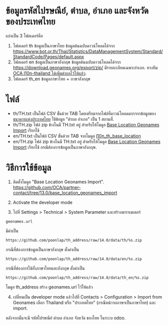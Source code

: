 # ข้อมูลรหัสไปรษณีย์, ตำบล, อำเภอ และจังหวัด ของประเทศไทย
แบ่งเป็น 3 โฟลเดอร์คือ
1. โฟลเดอร์ th ข้อมูลเป็นภาษาไทย
ข้อมูลต้นฉบับดาวน์โหลดได้จาก https://www.bot.or.th/Thai/Statistics/DataManagementSystem/Standard/StandardCode/Pages/default.aspx
2. โฟลเดอร์ en ข้อมูลเป็นภาษาอังกฤษ
ข้อมูลต้นฉบับดาวน์โหลดได้จาก https://download.geonames.org/export/zip/ มีรายละเอียดเฉพาะอำเภอ. ทางทีม [OCA l10n-thailand ได้เพิ่มตำบลไว้ให้แล้ว](https://github.com/OCA/l10n-thailand/blob/13.0/l10n_th_base_location/data/TH_en.txt).
3. โฟลเดอร์ th_en ข้อมูลภาษาไทย + ภาษาอังกฤษ

# ไฟล์
- th/TH.txt
เป็นไฟล์ CSV ขั้นด้วย TAB โดยเตรียมจากไฟล์ที่ดาวน์โหลดมากจากข้อมูลของ[ธนาคารแห่งประเทศไทย](https://www.bot.or.th/Thai/Statistics/DataManagementSystem/Standard/StandardCode/Pages/default.aspx) ใช้ข้อมูล "ตำบล อำเภอ" เป็น 1 สถานที่.
- th/TH.zip
ไฟล์ zip ข้างในมี TH.txt อยู่ สำหรับให้โมดูล [Base Location Geonames Import](https://github.com/OCA/partner-contact/tree/14.0/base_location_geonames_import) เรียกใช้
- en/TH.txt
เป็นไฟล์ CSV ขั้นด้วย TAB จากโมดูล [l10n_th_base_location](https://github.com/OCA/l10n-thailand/blob/13.0/l10n_th_base_location/data/TH_en.txt)
- en/TH.zip
ไฟล์ zip ข้างในมี TH.txt อยู่ สำหรับให้โมดูล [Base Location Geonames Import](https://github.com/OCA/partner-contact/tree/14.0/base_location_geonames_import) เรียกใช้ กรณีต้องการข้อมูลเป็นภาษาอังกฤษ.

# วิธีการใช้ข้อมูล
1. ติดตั้งโมดูล "Base Location Geonames Import".
https://github.com/OCA/partner-contact/tree/13.0/base_location_geonames_import

2. Activate the developer mode

3. ไปที่ Settings > Technical > System Parameter และสร้างพาราเมเตอร์
```
geonames.url
```
มีค่าเป็น
```
https://github.com/poonlap/th_address/raw/14.0/data/th/%s.zip
```
กรณีที่ต้องการข้อมูลเป็นภาษาอังกฤษ ตั้งค่าเป็น
```
https://github.com/poonlap/th_address/raw/14.0/data/en/%s.zip
```
กรณีที่ต้องการใช้ทั้งภาษาไทยและอังกฤษ ตั้งค่าเป็น
```
https://github.com/poonlap/th_address/raw/14.0/data/th_en/%s.zip
```
โมดูล th_address สร้าง geonames.url ไว้ให้แล้ว

4. เปลี่ยนเป็น developer mode แล้วไปที่ Contacts > Configuration > Import from Geonames
เลือก Thailand หรือ "ประเทศไทย" (กรณีหน้าจอภาษาเป็นภาษาไทย) และ import.

หลังจากนั้นจะมี รหัสไปรษณีย์ ตำบล อำเภอ จังหวัด ของไทย ในระะบ odoo.
